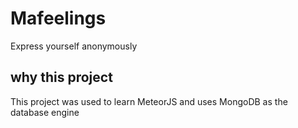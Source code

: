 # Mafeelings

Express yourself anonymously

## why this project
This project was used to learn MeteorJS and uses MongoDB as the database engine
